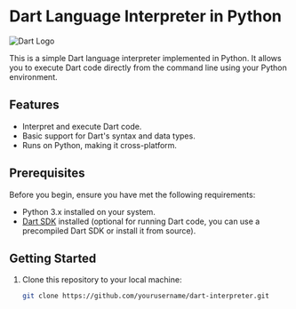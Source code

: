 # Dart Language Interpreter in Python

![Dart Logo](dart-logo.png) <!-- You can replace this with an actual Dart logo if you have one -->

This is a simple Dart language interpreter implemented in Python. It allows you to execute Dart code directly from the command line using your Python environment.

## Features

- Interpret and execute Dart code.
- Basic support for Dart's syntax and data types.
- Runs on Python, making it cross-platform.

## Prerequisites

Before you begin, ensure you have met the following requirements:

- Python 3.x installed on your system.
- [Dart SDK](https://dart.dev/get-dart) installed (optional for running Dart code, you can use a precompiled Dart SDK or install it from source).

## Getting Started

1. Clone this repository to your local machine:

   ```bash
   git clone https://github.com/yourusername/dart-interpreter.git
